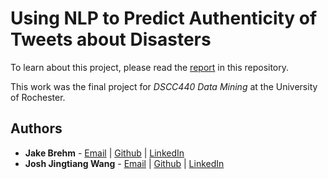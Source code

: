 # Using NLP to Predict Authenticity of Tweets about Disasters

To learn about this project, please read the [report](https://raw.githubusercontent.com/jakebrehm/predicting-disaster-authenticity/master/report.pdf) in this repository.

This work was the final project for *DSCC440 Data Mining* at the University of Rochester.

## Authors

- **Jake Brehm** - [Email](mailto:mail@jakebrehm.com) | [Github](http://github.com/jakebrehm) | [LinkedIn](http://linkedin.com/in/jacobbrehm)
- **Josh Jingtiang Wang** - [Email](mailto:13jtjoshua@gmail.com) | [Github](https://github.com/JoshJingtianWang) | [LinkedIn](https://www.linkedin.com/in/joshjingtianwang/)